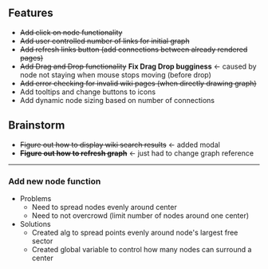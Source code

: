 ## Features
* ~~Add click on node functionality~~
* ~~Add user controlled number of links for initial graph~~
* ~~Add refresh links button (add connections between already rendered pages)~~
* ~~Add Drag and Drop functionality~~ **Fix Drag Drop bugginess** <- caused by node not staying when mouse stops moving (before drop)
* ~~Add error checking for invalid wiki pages (when directly drawing graph)~~
* Add tooltips and change buttons to icons
* Add dynamic node sizing based on number of connections

## Brainstorm
* ~~Figure out how to display wiki search results~~ <- added modal
* ~~**Figure out how to refresh graph**~~ <- just had to change graph reference
---
### Add new node function
* Problems
  * Need to spread nodes evenly around center
  * Need to not overcrowd (limit number of nodes around one center)
* Solutions
  * Created alg to spread points evenly around node's largest free sector
  * Created global variable to control how many nodes can surround a center